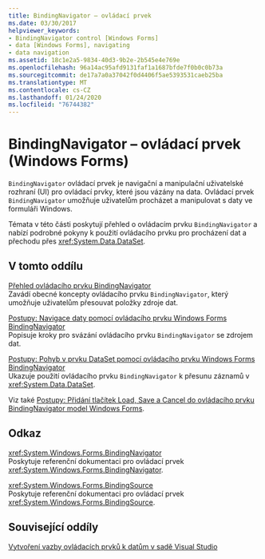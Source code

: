 ```yaml
---
title: BindingNavigator – ovládací prvek
ms.date: 03/30/2017
helpviewer_keywords:
- BindingNavigator control [Windows Forms]
- data [Windows Forms], navigating
- data navigation
ms.assetid: 18c1e2a5-9834-40d3-9b2e-2b545e4e769e
ms.openlocfilehash: 96a14ac95afd9131faf1a1687bfde7f0b0c0b73a
ms.sourcegitcommit: de17a7a0a37042f0d4406f5ae5393531caeb25ba
ms.translationtype: MT
ms.contentlocale: cs-CZ
ms.lasthandoff: 01/24/2020
ms.locfileid: "76744382"
---
```

# <a name="bindingnavigator-control-windows-forms"></a>BindingNavigator – ovládací prvek (Windows Forms)
`BindingNavigator` ovládací prvek je navigační a manipulační uživatelské rozhraní (UI) pro ovládací prvky, které jsou vázány na data. Ovládací prvek `BindingNavigator` umožňuje uživatelům procházet a manipulovat s daty ve formuláři Windows.  
  
 Témata v této části poskytují přehled o ovládacím prvku `BindingNavigator` a nabízí podrobné pokyny k použití ovládacího prvku pro procházení dat a přechodu přes <xref:System.Data.DataSet>.  
  
## <a name="in-this-section"></a>V tomto oddílu  
 [Přehled ovládacího prvku BindingNavigator](bindingnavigator-control-overview-windows-forms.md)  
 Zavádí obecné koncepty ovládacího prvku `BindingNavigator`, který umožňuje uživatelům přesouvat položky zdroje dat.  
  
 [Postupy: Navigace daty pomocí ovládacího prvku Windows Forms BindingNavigator](how-to-navigate-data-with-the-windows-forms-bindingnavigator-control.md)  
 Popisuje kroky pro svázání ovládacího prvku `BindingNavigator` se zdrojem dat.  
  
 [Postupy: Pohyb v prvku DataSet pomocí ovládacího prvku Windows Forms BindingNavigator](move-through-a-dataset-with-wf-bindingnavigator-control.md)  
 Ukazuje použití ovládacího prvku `BindingNavigator` k přesunu záznamů v <xref:System.Data.DataSet>.  
  
 Viz také [Postupy: Přidání tlačítek Load, Save a Cancel do ovládacího prvku BindingNavigator model Windows Forms](load-save-and-cancel-bindingnavigator.md).  
  
## <a name="reference"></a>Odkaz  
 <xref:System.Windows.Forms.BindingNavigator>  
 Poskytuje referenční dokumentaci pro ovládací prvek <xref:System.Windows.Forms.BindingNavigator>.  
  
 <xref:System.Windows.Forms.BindingSource>  
 Poskytuje referenční dokumentaci pro ovládací prvek <xref:System.Windows.Forms.BindingSource>.  
  
## <a name="related-sections"></a>Související oddíly  
 [Vytvoření vazby ovládacích prvků k datům v sadě Visual Studio](/visualstudio/data-tools/bind-controls-to-data-in-visual-studio)

